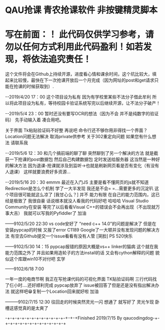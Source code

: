# QAU抢课 青农抢课软件 非按键精灵脚本
# 写在前面：！ 此代码仅供学习参考，请勿以任何方式利用此代码盈利！如若发现，将依法追究责任！

这个文件将会在Github上持续开源，进度看心情和课余时间，这个坑比较大，填起来比较慢，最快在下一次抢课开放后一个月完成（因为网址的post和get请求只能在抢课的时候获取到）.

--2019/4/20 17：00 这个项目设为私有 因为有学校里某些不法分子借此牟利 所以将此项目设为私有，等待校园卡验证系统写完以后继续开源，让不法分子破产！

--2019/5/4 23：00 暂时还没有要写OCR的想法（因为不会 并不是纯数字的验证码） 先手动输入着 凑合用吧。

关于界面 Tk粘贴验证码不好整 再说吧 命令行还不够你用非得找一个界面？ Location问题无法解决 取消private供参考 关于302重定向问题 如果您有什么想法 请联系我

--2019/5/6 12：30 和几个搞前端的聊了聊 突然聊到了另一个解决的方法 就是截获一下抢课的post数据包 然后自己构建数据包 定时发送给服务器 这当然是一种好的解决方法 因为退课-抢课就涉及到监听→也就是刷新网页看是否有变化（有没有人退课） 这样就要浪费好多资源...

--2019/5/16 20：30 emmm 最近在入门JS 主要是看不懂网页的js就不知道Redirection是怎么个机制 学了一大半发现 我还是不会= =...需要更多的沉淀叭 这个项目很可能就这么凉了 [我甘心么？] 并不 能力有限 在自己的能力范围内，这已经是极致了 我很自豪 话说根本就没人看我的代码好吧 哈哈哈 Visual Studio Community在安装 等完了以后看看Visual C++的错误会不会再出现（不出现就万事大吉） 我就可以写我的Pyfiddler了 加油

——9102/5/20 22:30 vs code安好了 “need c++ 14.0”的问题是解决了 但是在安装pypcap的时候 又报了error C1189 Google了一大顿并没有发现问题的解决方法 有空去Github提交一个issue看看有没有人管 [哭脸] PS 520快乐

——9102/5/30 14：15 pypcap报错的原因大概是vs++ linker的猫病 这个就在我能力范围之外了 并且如果用造轮子的方法install的话 又会有cython解释的问题 貌似这个库跟win10不对付吧 玄学

——9102/6/18 7:00

一年一度的电商节啊 我正在写抢课代码的可视化界面 TK贴验证码啊 三行代码找了仨小时....还好顺利完成 pypcap放弃了 issue被回答了但是还是没有指出解决办法 就这样吧😁复制一个Location回来就好啦 加油

———9102/7/15 12:30 往回走的时候突然灵光一闪 想通了 就写好了 灵光乍现 卧槽这感觉真的是太爽了

-+-+-+-+-+-+-+-+-+-+-+-+-+-+-+Finished 2019/7/15 By qaucodingdog-+-+-+-+-+-+-+-+-+-+-+-+-+-+
